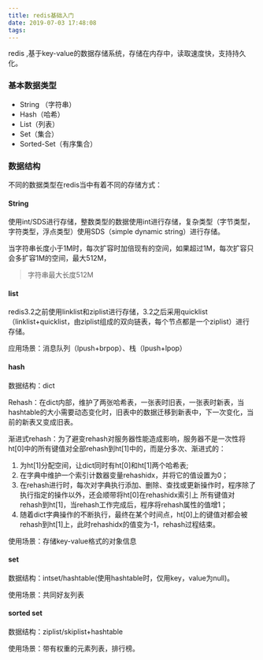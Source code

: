 ```yaml
---
title: redis基础入门
date: 2019-07-03 17:48:08
tags:
---
```


redis ,基于key-value的数据存储系统，存储在内存中，读取速度快，支持持久化。

### 基本数据类型

- String （字符串）
- Hash（哈希）
- List（列表）
- Set（集合）
- Sorted-Set（有序集合）

<!-- more -->
### 数据结构

不同的数据类型在redis当中有着不同的存储方式：

#### String

使用int/SDS进行存储，整数类型的数据使用int进行存储，复杂类型（字节类型，字符类型，浮点类型）使用SDS（simple dynamic string）进行存储。

当字符串长度小于1M时，每次扩容时加倍现有的空间，如果超过1M，每次扩容只会多扩容1M的空间，最大512M，

> 字符串最大长度512M

#### list

redis3.2之前使用linklist和ziplist进行存储，3.2之后采用quicklist（linklist+quicklist，由ziplist组成的双向链表，每个节点都是一个ziplist）进行存储。

应用场景：消息队列（lpush+brpop）、栈（lpush+lpop）

#### hash

数据结构：dict

Rehash：在dict内部，维护了两张哈希表，一张表时旧表，一张表时新表，当hashtable的大小需要动态变化时，旧表中的数据迁移到新表中，下一次变化，当前的新表又变成旧表。

渐进式rehash：为了避变rehash对服务器性能造成影响，服务器不是一次性将ht[0]中的所有键值对全部rehash到ht[1]中的，而是分多次、渐进式的：

1. 为ht[1]分配空间，让dict同时有ht[0]和ht[1]两个哈希表;
2. 在字典中维护一个索引计数器变量rehashidx，并将它的值设置为0；
3. 在rehash进行时，每次对字典执行添加、删除、查找或更新操作时，程序除了执行指定的操作以外，还会顺带将ht[0]在rehashidx索引上 所有键值对rehash到ht[1]，当rehash工作完成后，程序将rehash属性的值增1；
4. 随着dict字典操作的不断执行，最终在某个时间点，ht[0]上的键值对都会被rehash到ht[1]上，此时rehashidx的值变为-1，rehash过程结束。

使用场景：存储key-value格式的对象信息

#### set

数据结构：intset/hashtable(使用hashtable时，仅用key，value为null)。

使用场景：共同好友列表

#### sorted set

数据结构：ziplist/skiplist+hashtable

 使用场景：带有权重的元素列表，排行榜。